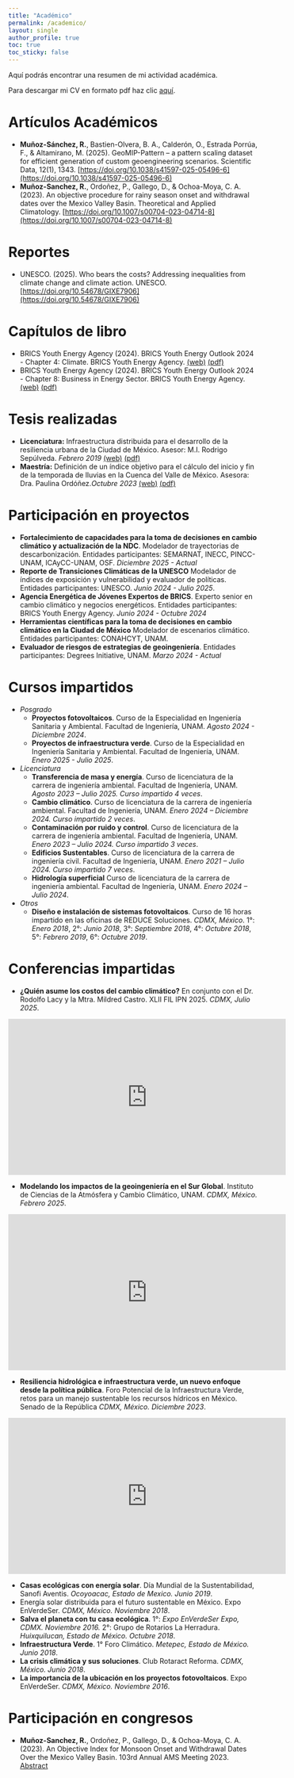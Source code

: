 ```yaml
---
title: "Académico"
permalink: /academico/
layout: single
author_profile: true
toc: true
toc_sticky: false
---
```


Aquí podrás encontrar una resumen de mi actividad académica.


Para descargar mi CV en formato pdf haz clic [aquí](../assets/pdf/CV_Rodrigo_Munoz_extenso_2025-01.pdf).


# Artículos Académicos

* **Muñoz-Sánchez, R.**, Bastien-Olvera, B. A., Calderón, O., Estrada Porrúa, F., & Altamirano, M. (2025). GeoMIP-Pattern – a pattern scaling dataset for efficient generation of custom geoengineering scenarios. Scientific Data, 12(1), 1343. [https://doi.org/10.1038/s41597-025-05496-6](https://doi.org/10.1038/s41597-025-05496-6)
* **Muñoz-Sanchez, R.**, Ordoñez, P., Gallego, D., & Ochoa-Moya, C. A. (2023). An objective procedure for rainy season onset and withdrawal dates over the Mexico Valley Basin. Theoretical and Applied Climatology. [https://doi.org/10.1007/s00704-023-04714-8](https://doi.org/10.1007/s00704-023-04714-8)


# Reportes

* UNESCO. (2025). Who bears the costs? Addressing inequalities from climate change and climate action. UNESCO. [https://doi.org/10.54678/GIXE7906](https://doi.org/10.54678/GIXE7906)


# Capítulos de libro

* BRICS Youth Energy Agency (2024). BRICS Youth Energy Outlook 2024 - Chapter 4: Climate. BRICS Youth Energy Agency. [(web)](https://impact-mission.org/upload/news/BRICSYEO2024.pdf) [(pdf)](../assets/pdf/BRICS_Youth_Energy_Outlook_2024_04_-_Climate_Change.pdf)
* BRICS Youth Energy Agency (2024). BRICS Youth Energy Outlook 2024 - Chapter 8: Business in Energy Sector. BRICS Youth Energy Agency. [(web)](https://impact-mission.org/upload/news/BRICSYEO2024.pdf) [(pdf)](../assets/pdf/BRICS_Youth_Energy_Outlook_2024_08_-_Business_in_Energy_Sector.pdf)


# Tesis realizadas
* **Licenciatura:** Infraestructura distribuida para el desarrollo de la resiliencia urbana de la Ciudad de México. Asesor: M.I. Rodrigo Sepúlveda. *Febrero 2019* [(web)](http://132.248.9.195/ptd2019/enero/0784900/Index.html) [(pdf)](../assets/pdf/Tesis_Licenciatura_Rodrigo_Munoz.pdf)
* **Maestría:** Definición de un índice objetivo para el cálculo del inicio y fin de la temporada de lluvias en la Cuenca del Valle de México. Asesora: Dra. Paulina Ordóñez.*Octubre 2023* [(web)](https://tesiunamdocumentos.dgb.unam.mx/ptd2023/septiembre/0846996/Index.html) [(pdf)](../assets/pdf/Tesis_Maestria_Rodrigo_Munoz.pdf)


# Participación en proyectos
* **Fortalecimiento de capacidades para la toma de decisiones en cambio climático y actualización de la NDC**. Modelador de trayectorias de descarbonización. Entidades participantes: SEMARNAT, INECC, PINCC-UNAM, ICAyCC-UNAM, OSF. *Diciembre 2025 - Actual*
* **Reporte de Transiciones Climáticas de la UNESCO** Modelador de índices de exposición y vulnerabilidad y evaluador de políticas. Entidades participantes: UNESCO. *Junio 2024 - Julio 2025*.
* **Agencia Energética de Jóvenes Expertos de BRICS**. Experto senior en cambio climático y negocios energéticos. Entidades participantes: BRICS Youth Energy Agency. *Junio 2024 - Octubre 2024*
* **Herramientas científicas para la toma de decisiones en cambio climático en la Ciudad de México** Modelador de escenarios climático. Entidades participantes: CONAHCYT, UNAM.
* **Evaluador de riesgos de estrategias de geoingeniería**. Entidades participantes: Degrees Initiative, UNAM. *Marzo 2024 - Actual*


# Cursos impartidos
* *Posgrado*
    * **Proyectos fotovoltaicos**. Curso de la Especialidad en Ingeniería Sanitaria y Ambiental. Facultad de Ingeniería, UNAM. *Agosto 2024 - Diciembre 2024*.
    * **Proyectos de infraestructura verde**. Curso de la Especialidad en Ingeniería Sanitaria y Ambiental. Facultad de Ingeniería, UNAM. *Enero 2025 - Julio 2025*.
* *Licenciatura*
    * **Transferencia de masa y energía**. Curso de licenciatura de la carrera de ingeniería ambiental. Facultad de Ingeniería, UNAM. *Agosto 2023 – Julio 2025. Curso impartido 4 veces*.
    * **Cambio climático**. Curso de licenciatura de la carrera de ingeniería ambiental. Facultad de Ingeniería, UNAM. *Enero 2024 – Diciembre 2024. Curso impartido 2 veces*.
    * **Contaminación por ruido y control**. Curso de licenciatura de la carrera de ingeniería ambiental. Facultad de Ingeniería, UNAM. *Enero 2023 – Julio 2024. Curso impartido 3 veces*.
    * **Edificios Sustentables**. Curso de licenciatura de la carrera de ingeniería civil. Facultad de Ingeniería, UNAM. *Enero 2021 – Julio 2024. Curso impartido 7 veces*.
    * **Hidrología superficial** Curso de licenciatura de la carrera de ingeniería ambiental. Facultad de Ingeniería, UNAM. *Enero 2024 – Julio 2024*.
* *Otros*
    * **Diseño e instalación de sistemas fotovoltaicos**. Curso de 16 horas impartido en las oficinas de REDUCE Soluciones. *CDMX, México*. 1°: *Enero 2018*, 2°: *Junio 2018*, 3°: *Septiembre 2018*, 4°: *Octubre 2018*, 5°: *Febrero 2019*, 6°: *Octubre 2019*.


# Conferencias impartidas
* **¿Quién asume los costos del cambio climático?** En conjunto con el Dr. Rodolfo Lacy y la Mtra. Mildred Castro. XLII FIL IPN 2025. *CDMX, Julio 2025*.

<iframe style="display: block; margin: auto;" src="https://www.youtube.com/embed/QKeAx3MRDVE" width="560" height="315" frameborder="0" allowfullscreen> </iframe>

* **Modelando los impactos de la geoingeniería en el Sur Global**. Instituto de Ciencias de la Atmósfera y Cambio Climático, UNAM. *CDMX, México. Febrero 2025*.

<iframe style="display: block; margin: auto;" src="https://www.youtube.com/embed/OJ8jA1V5sWw" width="560" height="315" frameborder="0" allowfullscreen> </iframe>

* **Resiliencia hidrológica e infraestructura verde, un nuevo enfoque desde la política pública**. Foro Potencial de la Infraestructura Verde, retos para un manejo sustentable los recursos hídricos en México. Senado de la República *CDMX, México. Diciembre 2023*.

<iframe style="display: block; margin: auto;" src="https://www.youtube.com/embed/KYvB_gkmeaI?si=IyAUHf_51CiRKt7T&amp;start=6731" width="560" height="315" frameborder="0" allowfullscreen> </iframe>

* **Casas ecológicas con energía solar**. Día Mundial de la Sustentabilidad, Sanofi Aventis. *Ocoyoacac, Estado de Mexico. Junio 2019*.
* Energía solar distribuida para el futuro sustentable en México. Expo EnVerdeSer. *CDMX, México. Noviembre 2018*.
* **Salva el planeta con tu casa ecológica**. 1°: *Expo EnVerdeSer Expo, CDMX. Noviembre 2016.* 2°: Grupo de Rotarios La Herradura. *Huixquilucan, Estado de México. Octubre 2018*.
* **Infraestructura Verde**. 1° Foro Climático. *Metepec, Estado de México. Junio 2018*.
* **La crisis climática y sus soluciones**. Club Rotaract Reforma. *CDMX, México. Junio 2018*.
* **La importancia de la ubicación en los proyectos fotovoltaicos**. Expo EnVerdeSer. *CDMX, México. Noviembre 2016*.

# Participación en congresos
* **Muñoz-Sanchez, R.**, Ordoñez, P., Gallego, D., & Ochoa-Moya, C. A. (2023). An Objective Index for Monsoon Onset and Withdrawal Dates Over the Mexico Valley Basin. 103rd Annual AMS Meeting 2023. [Abstract](https://ams.confex.com/ams/103ANNUAL/meetingapp.cgi/Paper/419268)